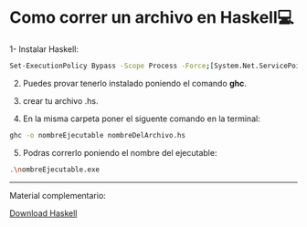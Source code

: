 # Como correr un archivo en Haskell💻
1-  Instalar Haskell:

```bash 
Set-ExecutionPolicy Bypass -Scope Process -Force;[System.Net.ServicePointManager]::SecurityProtocol = [System.Net.ServicePointManager]::SecurityProtocol -bor 3072; try { Invoke-Command -ScriptBlock ([ScriptBlock]::Create((Invoke-WebRequest https://www.haskell.org/ghcup/sh/bootstrap-haskell.ps1 -UseBasicParsing))) -ArgumentList $true } catch { Write-Error $_ }
```
2. Puedes provar tenerlo instalado poniendo el comando **ghc**.
   
3. crear tu archivo .hs.
   
4.  En la misma carpeta poner el siguente comando en la terminal:
```bash 
ghc -o nombreEjecutable nombreDelArchivo.hs
```
5. Podras correrlo poniendo el nombre del ejecutable:
```bash 
.\nombreEjecutable.exe
```
---
Material complementario:

[Download Haskell](https://www.haskell.org/downloads/)
